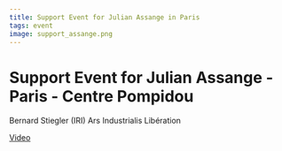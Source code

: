 ```yaml
---
title: Support Event for Julian Assange in Paris
tags: event
image: support_assange.png
---
```


# Support Event for Julian Assange - Paris - Centre Pompidou

Bernard Stiegler (IRI)
Ars Industrialis
Libération

[Video](http://www.dailymotion.com/video/x4hdfae_live-debat-a-l-occasion-du-4e-anniversaire-de-l-enfermement-de-julian-assange_news)
